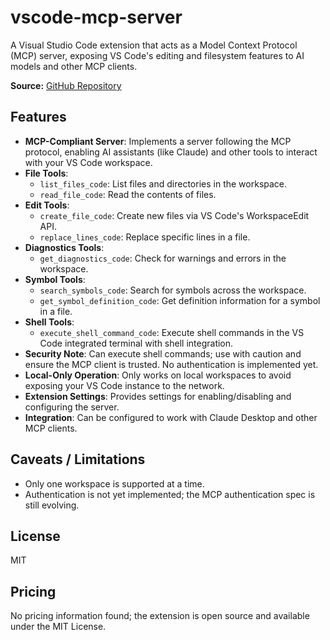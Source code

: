 # vscode-mcp-server

A Visual Studio Code extension that acts as a Model Context Protocol (MCP) server, exposing VS Code's editing and filesystem features to AI models and other MCP clients.

**Source:** [GitHub Repository](https://github.com/juehang/vscode-mcp-server)

## Features
- **MCP-Compliant Server**: Implements a server following the MCP protocol, enabling AI assistants (like Claude) and other tools to interact with your VS Code workspace.
- **File Tools**:
  - `list_files_code`: List files and directories in the workspace.
  - `read_file_code`: Read the contents of files.
- **Edit Tools**:
  - `create_file_code`: Create new files via VS Code's WorkspaceEdit API.
  - `replace_lines_code`: Replace specific lines in a file.
- **Diagnostics Tools**:
  - `get_diagnostics_code`: Check for warnings and errors in the workspace.
- **Symbol Tools**:
  - `search_symbols_code`: Search for symbols across the workspace.
  - `get_symbol_definition_code`: Get definition information for a symbol in a file.
- **Shell Tools**:
  - `execute_shell_command_code`: Execute shell commands in the VS Code integrated terminal with shell integration.
- **Security Note**: Can execute shell commands; use with caution and ensure the MCP client is trusted. No authentication is implemented yet.
- **Local-Only Operation**: Only works on local workspaces to avoid exposing your VS Code instance to the network.
- **Extension Settings**: Provides settings for enabling/disabling and configuring the server.
- **Integration**: Can be configured to work with Claude Desktop and other MCP clients.

## Caveats / Limitations
- Only one workspace is supported at a time.
- Authentication is not yet implemented; the MCP authentication spec is still evolving.

## License
MIT

## Pricing
No pricing information found; the extension is open source and available under the MIT License.